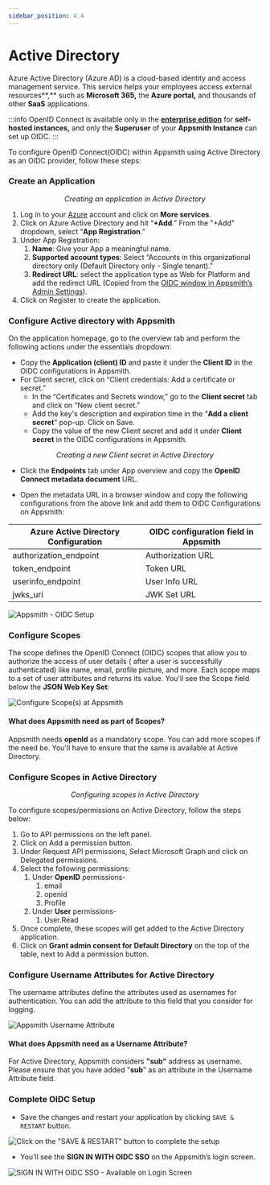 ```yaml
---
sidebar_position: 4.4
---
```

# Active Directory

Azure Active Directory (Azure AD) is a cloud-based identity and access management service. This service helps your employees access external resources\*\*,\*\* such as **Microsoft 365,** the **Azure portal,** and thousands of other **SaaS** applications.

:::info
OpenID Connect is available only in the [**enterprise edition**](https://www.appsmith.com/pricing) for **self-hosted instances,** and only the **Superuser** of your **Appsmith Instance** can set up OIDC.
:::

To configure OpenID Connect(OIDC) within Appsmith using Active Directory as an OIDC provider, follow these steps:

### Create an Application

<figure>
  <object data="https://www.youtube.com/embed/GDOVdeIe3VU?autoplay=0" width='860px' height='515px'></object> 
  <figcaption align="center"><i>Creating an application in Active Directory</i></figcaption>
</figure>

1. Log in to your [Azure](https://portal.azure.com/#allservices) account and click on **More services**.
2. Click on Azure Active Directory and hit “**+Add**.” From the "+Add" dropdown, select “**App Registration**.”
3. Under App Registration:
   1. **Name**: Give your App a meaningful name.
   2. **Supported account types**: Select “Accounts in this organizational directory only (Default Directory only - Single tenant)."
   3. **Redirect URL**: select the application type as Web for Platform and add the redirect URL (Copied from the [OIDC window in Appsmith’s Admin Settings](./#capture-redirect-url-for-sso-configuration)).
4. Click on Register to create the application.

### Configure Active directory with Appsmith

On the application homepage, go to the overview tab and perform the following actions under the essentials dropdown:

* Copy the **Application (client) ID** and paste it under the **Client ID** in the OIDC configurations in Appsmith.
* For Client secret, click on “Client credentials: Add a certificate or secret.”
  * In the “Certificates and Secrets window,” go to the **Client secret** tab and click on “New client secret.”
  * Add the key's description and expiration time in the “**Add a client secret**” pop-up. Click on Save.
  * Copy the value of the new Client secret and add it under **Client secret** in the OIDC configurations in Appsmith.

<figure>
  <object data="https://www.youtube.com/embed/AcpfV0sQ26w?autoplay=0" width='860px' height='515px'></object> 
   <figcaption align="center"><i>Creating a new Client secret in Active Directory</i></figcaption>
</figure>

* Click the **Endpoints** tab under App overview and copy the **OpenID Connect metadata document** URL.

  <object data="https://www.youtube.com/embed/v6N09_Q5LoY?autoplay=0" width='860px' height='515px'></object> 


* Open the metadata URL in a browser window and copy the following configurations from the above link and add them to OIDC Configurations on Appsmith:

| **Azure Active Directory Configuration** | **OIDC configuration field in Appsmith** |
| ---------------------------------------- | ---------------------------------------- |
| authorization\_endpoint                  | Authorization URL                        |
| token\_endpoint                          | Token URL                                |
| userinfo\_endpoint                       | User Info URL                            |
| jwks\_uri                                | JWK Set URL                              |

![Appsmith - OIDC Setup](/img/Appsmith-Admin-Settings-Authentication-OIDC-Setup.png)

### Configure Scopes

The scope defines the OpenID Connect (OIDC) scopes that allow you to authorize the access of user details ( after a user is successfully authenticated) like name, email, profile picture, and more. Each scope maps to a set of user attributes and returns its value. You'll see the Scope field below the **JSON Web Key Set**:

![Configure Scope(s) at Appsmith](/img/Appsmith-Scope-Field.png)

#### What does Appsmith need as part of Scopes?

Appsmith needs **openId** as a mandatory scope. You can add more scopes if the need be. You'll have to ensure that the same is available at Active Directory.

### Configure Scopes in Active Directory

<figure>
  <object data="https://www.youtube.com/embed/AcpfV0sQ26w?autoplay=0" width='860px' height='515px'></object> 
   <figcaption align="center"><i>Configuring scopes in Active Directory</i></figcaption>
</figure>

To configure scopes/permissions on Active Directory, follow the steps below:

1. Go to API permissions on the left panel.
2. Click on Add a permission button.
3. Under Request API permissions, Select Microsoft Graph and click on Delegated permissions.
4. Select the following permissions:
   1. Under **OpenID** permissions-
      1. email
      2. openid
      3. Profile
   2. Under **User** permissions-
      1. User.Read
5. Once complete, these scopes will get added to the Active Directory application.
6. Click on **Grant admin consent for Default Directory** on the top of the table, next to Add a permission button.

### Configure Username Attributes for Active Directory

The username attributes define the attributes used as usernames for authentication. You can add the attribute to this field that you consider for logging.

![Appsmith Username Attribute](</img/OIDC___Active_Directory___Username_Attribute___sub.png>)

#### What does Appsmith need as a Username Attribute?

For Active Directory, Appsmith considers **"sub"** address as username. Please ensure that you have added "**sub**" as an attribute in the Username Attribute field.

### Complete OIDC Setup

* Save the changes and restart your application by clicking `SAVE & RESTART` button.

![Click on the "SAVE & RESTART" button to complete the setup](/img/Appsmith-OIDC-Setup-Complete.png)

* You’ll see the **SIGN IN WITH OIDC SSO** on the Appsmith’s login screen.

![SIGN IN WITH OIDC SSO - Available on Login Screen](/img/Appsmith-SSO-OIDC-Available.png)
